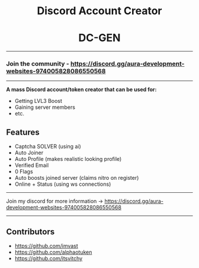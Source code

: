 <h1 align="center"> Discord Account Creator </h1>

<h1 align="center">DC-GEN</h1>

---

### Join the community - https://discord.gg/aura-development-websites-974005828086550568

---

**A mass Discord account/token creator that can be used for:**
- Getting LVL3 Boost
- Gaining server members
- etc.



## Features
- Captcha SOLVER (using ai)
- Auto Joiner
- Auto Profile (makes realistic looking profile)
- Verified Email
- 0 Flags
- Auto boosts joined server (claims nitro on register)
- Online + Status (using ws connections)

---

Join my discord for more information -> https://discord.gg/aura-development-websites-974005828086550568

---

## Contributors 
- https://github.com/imvast
- https://github.com/alphaotuken
- https://github.com/itsvitchy
